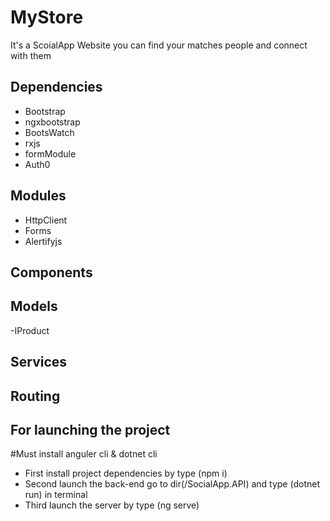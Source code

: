 # MyStore

It's a ScoialApp Website you can find your matches people and connect with them

## Dependencies

- Bootstrap
- ngxbootstrap
- BootsWatch
- rxjs
- formModule
- Auth0

## Modules

- HttpClient
- Forms
- Alertifyjs

## Components

## Models

-IProduct

## Services

## Routing

## For launching the project

#Must install anguler cli & dotnet cli

- First install project dependencies by type (npm i)
- Second launch the back-end go to dir(/SocialApp.API) and type (dotnet run) in terminal
- Third launch the server by type (ng serve)
